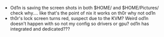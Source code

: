 - Od1n is saving the screen shots in both $HOME/ and $HOME/Pictures/ check why.... like that's the point of nix it works on th0r why not od1n
- th0r's lock screen turns red, suspect due to the KVM? Weird od1n doesn't happen with so not my config so drivers or gpu? od1n has integrated and dedicated??? 